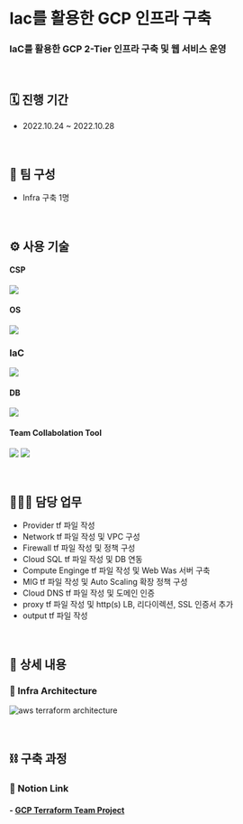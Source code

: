 # Iac를 활용한 GCP 인프라 구축
### IaC를 활용한 GCP 2-Tier 인프라 구축 및 웹 서비스 운영

</br>

## 🗓️ 진행 기간
- 2022.10.24 ~ 2022.10.28

</br>

## 👥 팀 구성
- Infra 구축 1명

</br>

## ⚙️ 사용 기술
#### CSP
<img src="https://img.shields.io/badge/Google GCP-4285F4?style=for-the-badge&logo=Google Cloud&logoColor=white"> <!--gcp-->

#### OS
<img src="https://img.shields.io/badge/Rocky Linux 9-10B981?style=for-the-badge&logo=Rocky Linux&logoColor=white"> <!--rocky linux-->

### IaC
<img src="https://img.shields.io/badge/Terraform-7B42BC?style=for-the-badge&logo=Terraform&logoColor=white">  <!--terraform-->

#### DB
<img src="https://img.shields.io/badge/mysql 5.7-4479A1?style=for-the-badge&logo=mysql&logoColor=white">  <!--mysql-->

#### Team Collabolation Tool
<img src="https://img.shields.io/badge/Notion-000000?style=for-the-badge&logo=Notion&logoColor=white"> <!--Notion-->
<img src="https://img.shields.io/badge/Drawio-000000?style=for-the-badge&logo=Drawio&logoColor=white"> <!--Draw.io-->

</br>

## 🙋🏻‍♂️ 담당 업무
- Provider tf 파일 작성
- Network tf 파일 작성 및 VPC 구성
- Firewall tf 파일 작성 및 정책 구성
- Cloud SQL tf 파일 작성 및 DB 연동
- Compute Enginge tf 파일 작성 및 Web Was 서버 구축
- MIG tf 파일 작성 및 Auto Scaling 확장 정책 구성
- Cloud DNS tf 파일 작성 및 도메인 인증
- proxy tf 파일 작성 및 http(s) LB, 리다이렉션, SSL 인증서 추가
- output tf 파일 작성

</br>

## 📝 상세 내용 
### 📌 Infra Architecture
![aws terraform architecture](https://user-images.githubusercontent.com/117608997/215544478-e61a2989-b44c-4a55-9c3f-f56571a4c6d0.jpg)

</br>

## ⛓️ 구축 과정
### 🔗 Notion Link
#### - [GCP Terraform Team Project](https://glen-party-257.notion.site/GCP-Terraform-Team-Project-6e9c11f1534e4eec94146b19e8ad8ab3)

</br>
